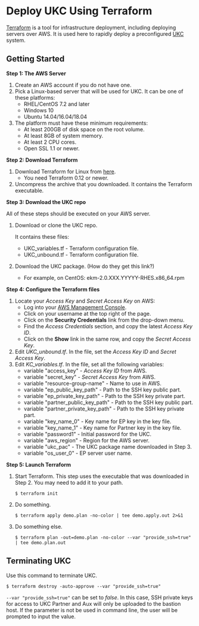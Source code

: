 # Deploy UKC Using Terraform

[Terraform](https://www.terraform.io/) is a tool for infrastructure deployment, including deploying servers over AWS. It is used here to rapidly deploy a preconfigured [UKC](https://www.unboundtech.com/docs/UKC/UKC_User_Guide/HTML/Content/Products/UKC-EKM/UKC_User_Guide/Introduction/EKMterms.html#h2_1) system.

## Getting Started

**Step 1: The AWS Server**
1. Create an AWS account if you do not have one.
2. Pick a Linux-based server that will be used for UKC. It can be one of these platforms:
    - RHEL/CentOS 7.2 and later
	 - Windows 10
	 - Ubuntu 14.04/16.04/18.04
3. The platform must have these minimum requirements:
    - At least 200GB of disk space on the root volume.
    - At least 8GB of system memory.
    - At least 2 CPU cores.
	- Open SSL 1.1 or newer.
	
**Step 2: Download Terraform**
1. Download Terraform for Linux from [here](https://www.terraform.io/downloads.html).
    - You need Terraform 0.12 or newer.
1. Uncompress the archive that you downloaded. It contains the Terraform executable.

**Step 3: Download the UKC repo**

All of these steps should be executed on your AWS server.
1. Download or clone the UKC repo. 

    It contains these files:
    - UKC_variables.tf - Terraform configuration file.
    - UKC_unbound.tf - Terraform configuration file.
1. Download the UKC package. (How do they get this link?)
    - For example, on CentOS: ekm-2.0.XXX.YYYYY-RHES.x86_64.rpm

**Step 4: Configure the Terraform files**
1. Locate your *Access Key* and *Secret Access Key* on AWS:
    - Log into your [AWS Management Console](https://console.aws.amazon.com/console).
	- Click on your username at the top right of the page.
	- Click on the **Security Credentials** link from the drop-down menu.
	- Find the *Access Credentials* section, and copy the latest *Access Key ID*.
	- Click on the **Show** link in the same row, and copy the *Secret Access Key*.
1. Edit *UKC_unbound.tf*. In the file, set the *Access Key ID* and *Secret Access Key*.
1. Edit *KC_variables.tf*. In the file, set all the following variables:
    - variable "access_key" - *Access Key ID* from AWS.
    - variable "secret_key" - *Secret Access Key* from AWS.
    - variable "resource-group-name" - Name to use in AWS.
    - variable "ep_public_key_path" - Path to the SSH key public part.
    - variable "ep_private_key_path" - Path to the SSH key private part.
    - variable "partner_public_key_path" - Path to the SSH key public part.
    - variable "partner_private_key_path" - Path to the SSH key private part.
    - variable "key_name_0" - Key name for EP key in the key file.
    - variable "key_name_1" - Key name for Partner key in the key file.
    - variable "password1" - Initial password for the UKC.
    - variable "aws_region" - Region for the AWS server.
    - variable "ukc_pac" - The UKC package name downloaded in Step 3.
    - variable "os_user_0" -  EP server user name.

**Step 5: Launch Terraform**
1. Start Terraform. This step uses the executable that was downloaded in Step 2. You may need to add it to your path.
   ```
   $ terraform init
   ```
2. Do something.
   ```
   $ terraform apply demo.plan -no-color | tee demo.apply.out 2>&1
   ```
3. Do something else.
   ```
   $ terraform plan -out=demo.plan -no-color --var "provide_ssh=true" | tee demo.plan.out
   ```

## Terminating UKC
Use this command to terminate UKC.
   ```
   $ terraform destroy -auto-approve --var "provide_ssh=true"
   ```

`--var "provide_ssh=true"` can be set to *false*. In this case, SSH private keys for access to UKC Partner and Aux will only be uploaded to the bastion host. If the parameter is not be used in command line, the user will be prompted to input the value.
